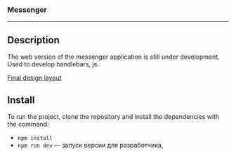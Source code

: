 ### Messenger
---

## Description

The web version of the messenger application is still under development. Used to develop handlebars, js.

[Final design layout](https://www.figma.com/file/csZQv144HAIIvmP4Q9CiVB/Chat_external_link-(Copy)?node-id=1%3A498&t=ahgR49tuID51WlxH-0) 


## Install

To run the project, clone the repository and install the dependencies with the command:

- `npm install`
- `npm run dev` — запуск версии для разработчика,
